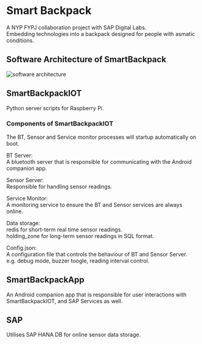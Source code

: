 # Smart Backpack
A NYP FYPJ collaboration project with SAP Digital Labs.  
Embedding technologies into a backpack designed for people with asmatic conditions.

## Software Architecture of SmartBackpack
![software architecture](https://github.com/c0j0s/SmartBackpack/blob/master/Documents/software%20architecture.jpg)

## SmartBackpackIOT
Python server scripts for Raspberry Pi.

### Components of SmartBackpackIOT
The BT, Sensor and Service monitor processes will startup automatically on boot.

BT Server:  
A bluetooth server that is responsible for communicating with the Android companion app.

Sensor Server:  
Responsible for handling sensor readings.

Service Monitor:  
A monitoring service to ensure the BT and Sensor services are always online.

Data storage:  
redis for short-term real time sensor readings.  
holding_zone for long-term sensor readings in SQL format.

Config.json:  
A configuration file that controls the behaviour of BT and Sensor Server.  
e.g. debug mode, buzzer toogle, reading interval control.  

## SmartBackpackApp
An Android companion app that is responsible for user interactions with SmartBackpackIOT, and SAP Services as well.

## SAP 
Utilises SAP HANA DB for online sensor data storage.

